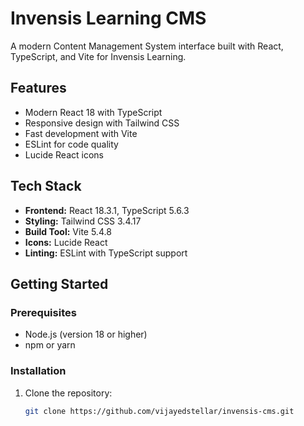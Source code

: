# Invensis Learning CMS

A modern Content Management System interface built with React, TypeScript, and Vite for Invensis Learning.

## Features

- Modern React 18 with TypeScript
- Responsive design with Tailwind CSS
- Fast development with Vite
- ESLint for code quality
- Lucide React icons

## Tech Stack

- **Frontend:** React 18.3.1, TypeScript 5.6.3
- **Styling:** Tailwind CSS 3.4.17
- **Build Tool:** Vite 5.4.8
- **Icons:** Lucide React
- **Linting:** ESLint with TypeScript support

## Getting Started

### Prerequisites
- Node.js (version 18 or higher)
- npm or yarn

### Installation

1. Clone the repository:
   ```bash
   git clone https://github.com/vijayedstellar/invensis-cms.git